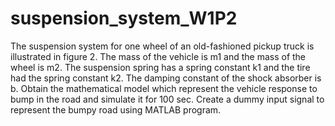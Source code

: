 # suspension_system_W1P2
The suspension system for one wheel of an old-fashioned
pickup truck is illustrated in figure 2. The mass of the vehicle is m1 and the mass of
the wheel is m2. The suspension spring has a spring constant k1 and the tire had the
spring constant k2. The damping constant of the shock absorber is b. Obtain the
mathematical model which represent the vehicle response to bump in the road and
simulate it for 100 sec. Create a dummy input signal to represent the bumpy road using
MATLAB program.
